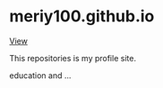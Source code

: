 # meriy100.github.io


[View](https://meriy100.github.io)

This repositories is my profile site.

education and ...


